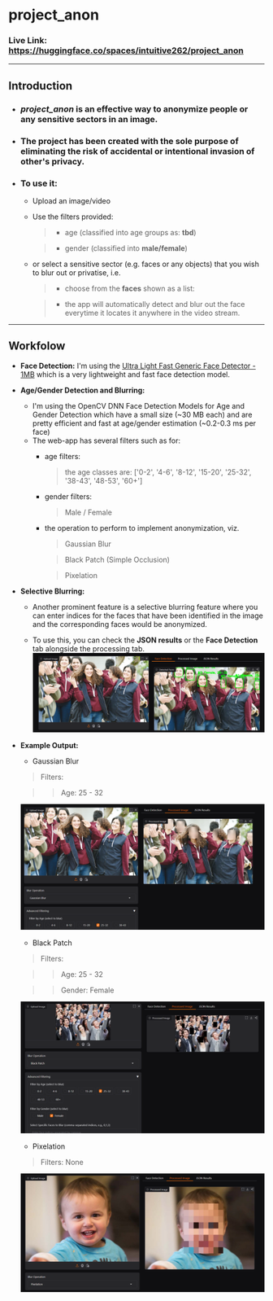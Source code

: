 # project_anon

### Live Link: https://huggingface.co/spaces/intuitive262/project_anon

---

## **Introduction**
- ### ***project_anon*** is an effective way to anonymize people or any sensitive sectors in an image.

- ### The project has been created with the sole purpose of eliminating the risk of accidental or intentional invasion of other's privacy.

- ### To use it:

    - Upload an image/video
    - Use the filters provided:
        > - age (classified into age groups as: **tbd**)

        > - gender (classified into **male/female**)

    - or select a sensitive sector (e.g. faces or any objects) that you wish to blur out or privatise, i.e.

        > - choose from the **faces** shown as a list:

        > - the app will automatically detect and blur out the face everytime it locates it anywhere in the video stream.

---

## **Workfolow**

- **Face Detection:** I'm using the [Ultra Light Fast Generic Face Detector - 1MB](https://github.com/Linzaer/Ultra-Light-Fast-Generic-Face-Detector-1MB) which is a very lightweight and fast face detection model.

- **Age/Gender Detection and Blurring:**
    - I'm using the OpenCV DNN Face Detection Models for Age and Gender Detection which have a small size (~30 MB each) and are pretty efficient and fast at age/gender estimation (~0.2-0.3 ms per face)
    - The web-app has several filters such as for:
        - age filters:
            > the age classes are: ['0-2', '4-6', '8-12', '15-20', '25-32', '38-43', '48-53', '60+']

        - gender filters:
            > Male / Female

        - the operation to perform to implement anonymization, viz.
            > Gaussian Blur

            > Black Patch (Simple Occlusion)

            > Pixelation

- **Selective Blurring:**
    - Another prominent feature is a selective blurring feature where you can enter indices for the faces that have been identified in the image and the corresponding faces would be anonymized.

    - To use this, you can check the **JSON results** or the **Face Detection** tab alongside the processing tab.
    ![Selective Blurring Options](./temp/selective_blurring_options.png)

- **Example Output:**
    - Gaussian Blur

    > Filters:

    >> Age: 25 - 32
            
    ![Example Output - Gaussian Blur](temp/op_gaussian_blur.png)

    - Black Patch

    > Filters:

    >> Age: 25 - 32

    >> Gender: Female

    ![Example Output - Black Patch](temp/op_black_patch.png)

    - Pixelation
    
    > Filters: None

    ![Example Output - Pixelation](temp/op_pixelation.png)